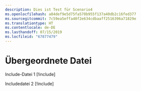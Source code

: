 ```yaml
---
description: Dies ist Test für Scenario4
ms.openlocfilehash: a84def9e5d75fa570b955f137a40db2c16fed377
ms.sourcegitcommit: 7c59ea5effa40f2e634cdbaaff2516396a71829e
ms.translationtype: HT
ms.contentlocale: de-DE
ms.lasthandoff: 07/15/2019
ms.locfileid: "67877479"
---
```

# <a name="parent-file"></a>Übergeordnete Datei

Include-Datei 1 [!include[](./includes/Scenario4_includeFile1.md)]

Includedatei 2 [!include[](./includes/Scenario4_includeFile2.md)]
